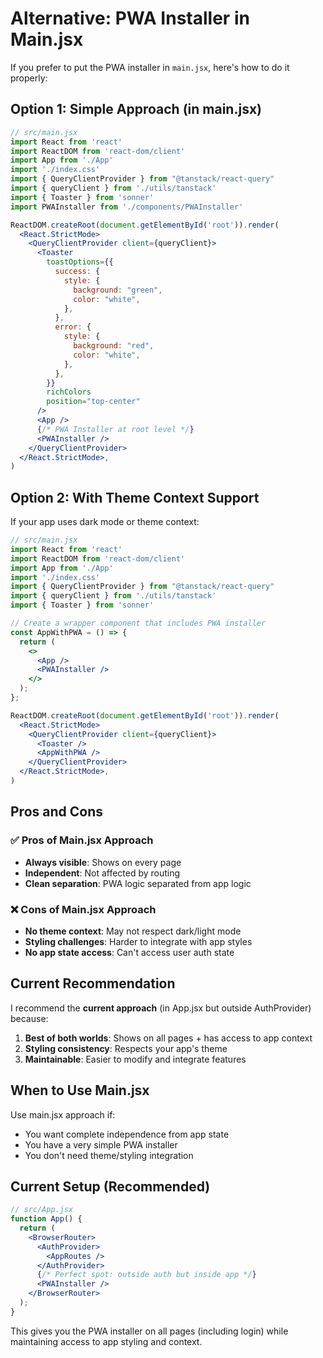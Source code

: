 # Alternative: PWA Installer in Main.jsx

If you prefer to put the PWA installer in `main.jsx`, here's how to do it properly:

## Option 1: Simple Approach (in main.jsx)

```jsx
// src/main.jsx
import React from 'react'
import ReactDOM from 'react-dom/client'
import App from './App'
import './index.css'
import { QueryClientProvider } from "@tanstack/react-query"
import { queryClient } from './utils/tanstack'
import { Toaster } from 'sonner'
import PWAInstaller from './components/PWAInstaller'

ReactDOM.createRoot(document.getElementById('root')).render(
  <React.StrictMode>
    <QueryClientProvider client={queryClient}>
      <Toaster
        toastOptions={{
          success: {
            style: {
              background: "green",
              color: "white",
            },
          },
          error: {
            style: {
              background: "red",
              color: "white",
            },
          },
        }}
        richColors
        position="top-center"
      />
      <App />
      {/* PWA Installer at root level */}
      <PWAInstaller />
    </QueryClientProvider>
  </React.StrictMode>,
)
```

## Option 2: With Theme Context Support

If your app uses dark mode or theme context:

```jsx
// src/main.jsx
import React from 'react'
import ReactDOM from 'react-dom/client'
import App from './App'
import './index.css'
import { QueryClientProvider } from "@tanstack/react-query"
import { queryClient } from './utils/tanstack'
import { Toaster } from 'sonner'

// Create a wrapper component that includes PWA installer
const AppWithPWA = () => {
  return (
    <>
      <App />
      <PWAInstaller />
    </>
  );
};

ReactDOM.createRoot(document.getElementById('root')).render(
  <React.StrictMode>
    <QueryClientProvider client={queryClient}>
      <Toaster />
      <AppWithPWA />
    </QueryClientProvider>
  </React.StrictMode>,
)
```

## Pros and Cons

### ✅ Pros of Main.jsx Approach
- **Always visible**: Shows on every page
- **Independent**: Not affected by routing
- **Clean separation**: PWA logic separated from app logic

### ❌ Cons of Main.jsx Approach
- **No theme context**: May not respect dark/light mode
- **Styling challenges**: Harder to integrate with app styles
- **No app state access**: Can't access user auth state

## Current Recommendation

I recommend the **current approach** (in App.jsx but outside AuthProvider) because:

1. **Best of both worlds**: Shows on all pages + has access to app context
2. **Styling consistency**: Respects your app's theme
3. **Maintainable**: Easier to modify and integrate features

## When to Use Main.jsx

Use main.jsx approach if:
- You want complete independence from app state
- You have a very simple PWA installer
- You don't need theme/styling integration

## Current Setup (Recommended)

```jsx
// src/App.jsx
function App() {
  return (
    <BrowserRouter>
      <AuthProvider>
        <AppRoutes />
      </AuthProvider>
      {/* Perfect spot: outside auth but inside app */}
      <PWAInstaller />
    </BrowserRouter>
  );
}
```

This gives you the PWA installer on all pages (including login) while maintaining access to app styling and context. 